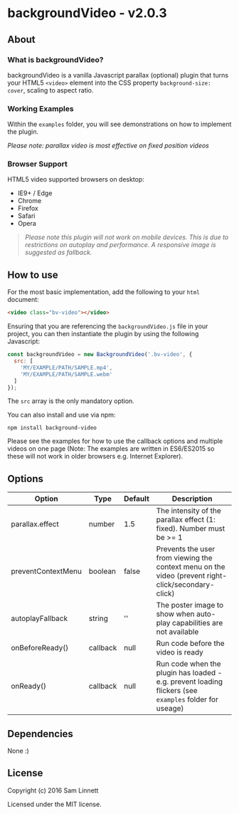 backgroundVideo - v2.0.3
============
## About

### What is backgroundVideo?
backgroundVideo is a vanilla Javascript parallax (optional) plugin that turns your HTML5 `<video>` element into the CSS property `background-size: cover`, scaling to aspect ratio.

### Working Examples
Within the `examples` folder, you will see demonstrations on how to implement the plugin.

*Please note: parallax video is most effective on fixed position videos*

### Browser Support
HTML5 video supported browsers on desktop:
* IE9+ / Edge
* Chrome
* Firefox
* Safari
* Opera

> *Please note this plugin will not work on mobile devices. This is due to restrictions on autoplay and performance. A responsive image is suggested as fallback.*

## How to use

For the most basic implementation, add the following to your `html` document:
```html
<video class="bv-video"></video>
```

Ensuring that you are referencing the `backgroundVideo.js` file in your project, you can then instantiate the plugin by using the following Javascript:

```javascript
const backgroundVideo = new BackgroundVideo('.bv-video', {
  src: [
    'MY/EXAMPLE/PATH/SAMPLE.mp4',
    'MY/EXAMPLE/PATH/SAMPLE.webm'
  ]
});
```

The `src` array is the only mandatory option.

You can also install and use via npm:

```
npm install background-video
```

Please see the examples for how to use the callback options and multiple videos on one page (Note: The examples are written in ES6/ES2015 so these will not work in older browsers e.g. Internet Explorer).

## Options

Option | Type | Default | Description
------ | ---- | ------- | ----------
parallax.effect | number | 1.5 | The intensity of the parallax effect (1: fixed). Number must be >= 1
preventContextMenu | boolean | false | Prevents the user from viewing the context menu on the video (prevent right-click/secondary-click)
autoplayFallback | string | '' | The poster image to show when auto-play capabilities are not available
onBeforeReady() | callback | null | Run code before the video is ready
onReady() | callback | null | Run code when the plugin has loaded - e.g. prevent loading flickers (see `examples` folder for useage)

## Dependencies

None :)

## License

Copyright (c) 2016 Sam Linnett

Licensed under the MIT license.
